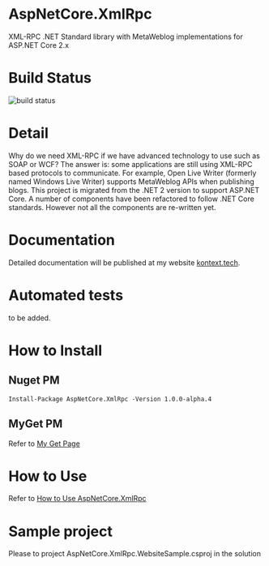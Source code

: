 # AspNetCore.XmlRpc
XML-RPC .NET Standard library with MetaWeblog implementations for ASP.NET Core 2.x

# Build Status
![build status](https://www.myget.org/BuildSource/Badge/aspnetcore_xmlrpc?identifier=b1c23e7e-9f1e-4d2c-ab5f-849a91ec4910)

# Detail
Why do we need XML-RPC if we have advanced technology to use such as SOAP or WCF?
The answer is: some applications are still using XML-RPC based protocols to communicate. For example, Open Live Writer (formerly named Windows Live Writer) supports MetaWeblog APIs when publishing blogs.
This project is migrated from the .NET 2 version to support ASP.NET Core. A number of components have been refactored to follow .NET Core standards. However not all the components are re-written yet. 

# Documentation
Detailed documentation will be published at my website [kontext.tech](http://kontext.tech/Blog/ToolsAndFrameworks/aspnetcorexmlrpc).

# Automated tests
to be added. 

# How to Install
## Nuget PM
`Install-Package AspNetCore.XmlRpc -Version 1.0.0-alpha.4`
## MyGet PM
Refer to [My Get Page](https://www.myget.org/feed/aspnetcore_xmlrpc/package/nuget/AspNetCore.XmlRpc)

# How to Use
Refer to [How to Use AspNetCore.XmlRpc](http://kontext.tech/Blog/ToolsAndFrameworks/Archive/2017/10/9/how-to-use-aspnetcorexmlrpc.html)

# Sample project
Please to project AspNetCore.XmlRpc.WebsiteSample.csproj in the solution
